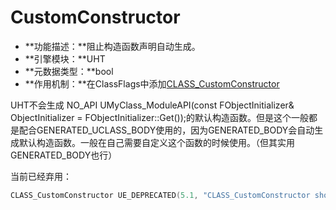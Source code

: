 # CustomConstructor

- **功能描述：**阻止构造函数声明自动生成。
- **引擎模块：**UHT
- **元数据类型：**bool
- **作用机制：**在ClassFlags中添加[CLASS_CustomConstructor](../../../Flags/EClassFlags/CLASS_CustomConstructor.md)

UHT不会生成 NO_API UMyClass_ModuleAPI(const FObjectInitializer& ObjectInitializer = FObjectInitializer::Get());的默认构造函数。但是这个一般都是配合GENERATED_UCLASS_BODY使用的，因为GENERATED_BODY会自动生成默认构造函数。一般在自己需要自定义这个函数的时候使用。（但其实用GENERATED_BODY也行）

当前已经弃用：

```cpp
CLASS_CustomConstructor UE_DEPRECATED(5.1, "CLASS_CustomConstructor should no longer be used. It is no longer being set by engine code.") = 0x00008000u,
```